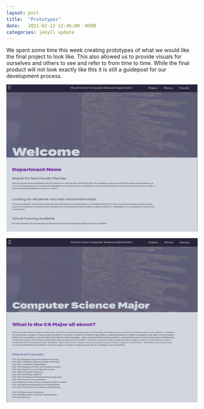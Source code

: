 ```yaml
---
layout: post
title:  "Prototypes"
date:   2021-02-12 12:46:00 -0500
categories: jekyll update
---
```


We spent some time this week creating prototypes of what we would like the final project to look like. This also allowed us to provide 
visuals for ourselves and others to see and refer to from time to time. While the final product will not look exactly like this it is still 
a guidepost for our development process. 


![welcomePrototype](/assets/img/welcomePrototype.png "Welcome Screen")

![prototypes3](/assets/img/prototypes3.png "Major Screen")

